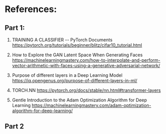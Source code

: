 # References:

## Part 1:

1. TRAINING A CLASSIFIER -- PyTorch Documents
https://pytorch.org/tutorials/beginner/blitz/cifar10_tutorial.html

2. How to Explore the GAN Latent Space When Generating Faces
https://machinelearningmastery.com/how-to-interpolate-and-perform-vector-arithmetic-with-faces-using-a-generative-adversarial-network/

3. Purpose of different layers in a Deep Learning Model
https://iq.opengenus.org/purpose-of-different-layers-in-ml/

4. TORCH.NN
https://pytorch.org/docs/stable/nn.html#transformer-layers

5. Gentle Introduction to the Adam Optimization Algorithm for Deep Learning
https://machinelearningmastery.com/adam-optimization-algorithm-for-deep-learning/

## Part 2 


